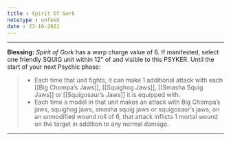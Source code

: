 ```yaml
---
title : Spirit Of Gork
notetype : unfeed
date : 23-10-2021
---
```


---

**Blessing:** _Spirit of Gork_ has a warp charge value of 6. If manifested, select one friendly SQUIG unit within 12" of and visible to this PSYKER. Until the start of your next Psychic phase:  

> -   Each time that unit fights, it can make 1 additional attack with each [[Big Chompa’s Jaws]], [[Squighog Jaws]], [[Smasha Squig Jaws]] or [[Squigosaur’s Jaws]] it is equipped with.
> -   Each time a model in that unit makes an attack with Big Chompa’s jaws, squighog jaws, smasha squig jaws or squigosaur’s jaws, on an unmodified wound roll of 6, that attack inflicts 1 mortal wound on the target in addition to any normal damage.

---